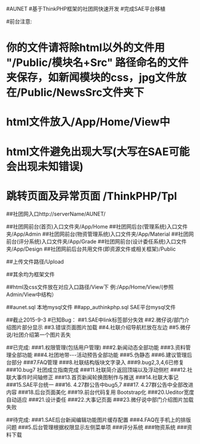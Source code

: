 ﻿#AUNET
#基于ThinkPHP框架的社团网快速开发
#完成SAE平台移植


#前台注意:
#   你的文件请将除html以外的文件用 "/Public/模块名+Src" 路径命名的文件夹保存，如新闻模块的css，jpg文件放在/Public/NewsSrc文件夹下
#   html文件放入/App/Home/View中
#   html文件避免出现大写(大写在SAE可能会出现未知错误)
#   跳转页面及异常页面  /ThinkPHP/Tpl

##社团网入口http://serverName/AUNET/

##社团网前台(首页)入口文件夹/App/Home
##社团网后台(管理系统)入口文件夹/App/Admin
##社团网前台(物资管理系统)入口文件夹/App/Material
##社团网前台(评分系统)入口文件夹/App/Grade
##社团网前台(设计委任系统)入口文件夹/App/Design
##社团网前后台共用文件(即资源文件或相关框架)/Public

##上传文件路径/Upload

##其余均为框架文件

##html及css文件放在对应入口路径/View下 例:/App/Home/View/(参照Admin/View中结构）

##aunet.sql  本地mysql文件
##app_authinkphp.sql SAE平台mysql文件

##截止2015-9-3
#已知Bug：
##1.SAE中link标签部分失效
##2.微仔说/部门介绍图片部分显示
##3.错误页面图片加载
##4.社联介绍导航栏放在左边
##5.微仔说/社团介绍第一个图片丢失

##已完成:
###1.权限管理(包括用户管理)
###2.新闻动态全部功能
###3.资料管理全部功能
###4.社团地带---活动预告全部功能
###5.伪静态
###6.建议管理后台部分
###7.FAQ管理
###8.社联结构版块文字录入
###9.bug2,3,4,6已修复
###10.bug7 社团成立指南完成
###11.社联简介返回顶端以及浮动侧栏
###12.社联大事件时间轴修正
###13.首页新闻轮换图制作与推送
###14.社联大事记
###15.SAE平台统一
###16. 4.27群公告中bug5,7
###17. 4.27群公告中全部改进内容
###18.后台页面美化
###19.前台代码复用 Bootstrap化
###20.Ueditor宽度自动适应
###21.设计委任
###22.大事记页面
###23.微仔说中部门介绍图片加载失败

##待完成:
###1.SAE后台新闻编辑功能图片缓存配置
###4.FAQ在手机上的排版问题
###5.后台管理根据权限显示左侧菜单项
###评分系统
###物资系统
###资料下载



